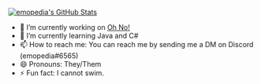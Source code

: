[![emopedia's GitHub Stats](https://github-readme-stats.vercel.app/api?username=emopedia&show_icons=true&title_color=fff&icon_color=79ff97&text_color=9f9f9f&bg_color=151515&count_private=true)](https://github.com/emopedia)

- 🔭 I’m currently working on [Oh No!](https://emopedia.itch.io/ohno/)
- 🌱 I’m currently learning Java and C#
- 📫 How to reach me: You can reach me by sending me a DM on Discord (emopedia#6565)
- 😄 Pronouns: They/Them
- ⚡ Fun fact: I cannot swim.


